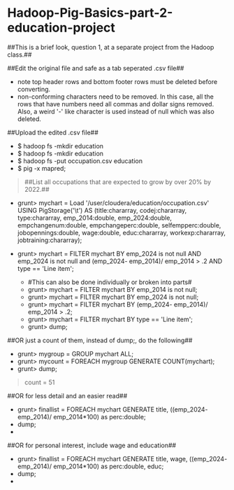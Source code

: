 # Hadoop-Pig-Basics-part-2-education-project
##This is a brief look, question 1, at a separate project from the Hadoop class.##
> 
##Edit the original file and safe as a tab seperated .csv file##
* note top header rows and bottom footer rows must be deleted before converting.
* non-conforming characters need to be removed.  In this case, all the rows that have numbers need all commas and dollar signs removed.  Also, a weird '-' like character is used instead of null which was also deleted.
> 
##Upload the edited .csv file##
* $ hadoop fs -mkdir education
* $ hadoop fs -mkdir education
* $ hadoop fs -put occupation.csv education
* $ pig -x mapred;
> 
> ##List all occupations that are expected to grow by over 20% by 2022.##
* grunt> mychart = Load '/user/cloudera/education/occupation.csv' USING PigStorage('\t') AS (title:chararray, codej:chararray, type:chararray, emp_2014:double, emp_2024:double, empchangenum:double, empchangeperc:double, selfempperc:double, jobopennings:double, wage:double, educ:chararray, workexp:chararray, jobtraining:chararray);
 
* grunt> mychart  = FILTER mychart  BY  emp_2024 is not null AND emp_2024 is not null and  (emp_2024- emp_2014)/ emp_2014  > .2 AND type == 'Line item'; 
  * #This can also be done individually or broken into parts#
  * grunt> mychart  = FILTER mychart  BY  emp_2014 is not null; 
  * grunt> mychart  = FILTER mychart  BY  emp_2024 is not null; 
  * grunt> mychart  = FILTER mychart  BY  (emp_2024- emp_2014)/ emp_2014  > .2; 
  * grunt> mychart  = FILTER mychart  BY  type == 'Line item';
  * grunt> dump;

##OR just a count of them, instead of dump;, do the following##
* grunt> mygroup = GROUP mychart ALL;
* grunt> mycount = FOREACH mygroup GENERATE COUNT(mychart);
* grunt> dump;
> count = 51

##OR for less detail and an easier read##
* grunt> finallist = FOREACH mychart GENERATE title, ((emp_2024- emp_2014)/ emp_2014*100)  as perc:double;
* dump;
* 

##OR for personal interest, include wage and education##
* grunt> finallist = FOREACH mychart GENERATE title, wage, ((emp_2024- emp_2014)/ emp_2014*100)  as perc:double, educ;
* dump;
* 
